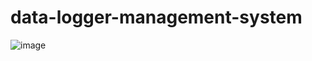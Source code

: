 # data-logger-management-system
![image](https://github.com/raduma142/data-logger-management-system/assets/69161202/12f9f6fc-d932-4240-833d-fd216e75b312)

